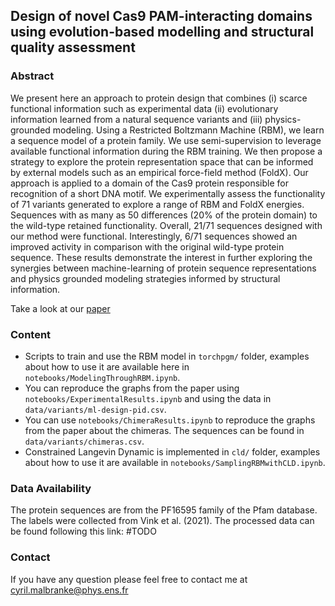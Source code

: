 ## Design of novel Cas9 PAM-interacting domains using evolution-based modelling and structural quality assessment

### Abstract

We present here an approach to protein design that combines (i) scarce functional information such as experimental data 
(ii) evolutionary information learned from a natural sequence variants and (iii) physics-grounded modeling. Using a 
Restricted Boltzmann Machine (RBM), we learn a sequence model of a protein family. We use semi-supervision to leverage
available functional information during the RBM training. We then propose a strategy to explore the protein 
representation space that can be informed by external models such as an empirical force-field method (FoldX). Our 
approach is applied to a domain of the Cas9 protein responsible for recognition of a short DNA motif. We experimentally 
assess the functionality of 71 variants generated to explore a range of RBM and FoldX energies. Sequences with as many 
as 50 differences (20% of the protein domain) to the wild-type retained functionality. Overall, 21/71 sequences designed 
with our method were functional. Interestingly, 6/71 sequences showed an improved activity in comparison with the original
wild-type protein sequence. These results demonstrate the interest in further exploring the synergies between machine-learning
of protein sequence representations and physics grounded modeling strategies informed by structural information.


Take a look at our [paper](https://journals.plos.org/ploscompbiol/article?id=10.1371/journal.pcbi.1011621)

### Content

- Scripts to train and use the RBM model in `torchpgm/` folder, examples about how to use it are available here in 
`notebooks/ModelingThroughRBM.ipynb`.
- You can reproduce the graphs from the paper using `notebooks/ExperimentalResults.ipynb` and using the data in 
`data/variants/ml-design-pid.csv`. 
- You can use `notebooks/ChimeraResults.ipynb` to reproduce the graphs from the paper 
about the chimeras. The sequences can be found in `data/variants/chimeras.csv`.
- Constrained Langevin Dynamic is implemented in `cld/` folder, examples about how to use it are available in 
`notebooks/SamplingRBMwithCLD.ipynb`.

### Data Availability

The protein sequences are from the PF16595 family of the Pfam database. The labels were collected from Vink et al. (2021).
The processed data can be found following this link: #TODO

### Contact

If you have any question please feel free to contact me at [cyril.malbranke@phys.ens.fr](mailto:cyril.malbranke@ens.fr)